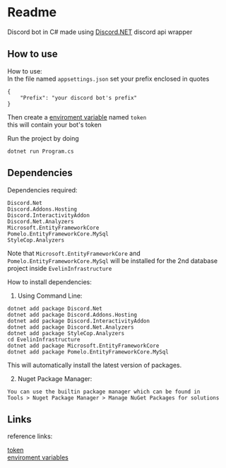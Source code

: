 # Readme

Discord bot in C# made using [Discord.NET](https://github.com/discord-net/Discord.Net) discord api wrapper 

How to use
------------------------------

How to use:  
In the file named `appsettings.json` set your prefix enclosed in quotes

```
{
    "Prefix": "your discord bot's prefix"
}
```  
Then create a [enviroment variable](https://www.alphr.com/environment-variables-windows-10/) named `token`  
this will contain your bot's token  

Run the project by doing

```
dotnet run Program.cs
```

Dependencies
----------------------------------  

Dependencies required:

```
Discord.Net
Discord.Addons.Hosting
Discord.InteractivityAddon
Discord.Net.Analyzers
Microsoft.EntityFrameworkCore
Pomelo.EntityFrameworkCore.MySql
StyleCop.Analyzers
```  
Note that `Microsoft.EntityFrameworkCore` and `Pomelo.EntityFrameworkCore.MySql` will be installed for the 2nd database project inside `EvelinInfrastructure`  

How to install dependencies:  
1) Using Command Line:
```
dotnet add package Discord.Net
dotnet add package Discord.Addons.Hosting
dotnet add package Discord.InteractivityAddon
dotnet add package Discord.Net.Analyzers
dotnet add package StyleCop.Analyzers
cd EvelinInfrastructure
dotnet add package Microsoft.EntityFrameworkCore
dotnet add package Pomelo.EntityFrameworkCore.MySql
```
This will automatically install the latest version of packages.  

2) Nuget Package Manager:
```
You can use the builtin package manager which can be found in
Tools > Nuget Package Manager > Manage NuGet Packages for solutions
```


Links
----------------------------------  

reference links:

[token](https://www.writebots.com/discord-bot-token/#:~:text=Generating%20Your%20Token%20Step-by-Step%201%20Go%20to%20the,Add%20Your%20Bot%20to%20a%20Discord%20Server.%20)  
[enviroment variables](https://www.alphr.com/environment-variables-windows-10/)